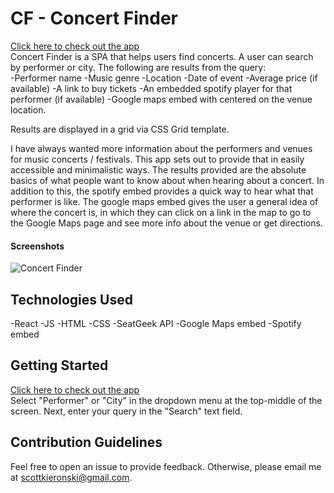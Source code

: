 # CF - Concert Finder

[Click here to check out the app](https://skieronski-bcv.netlify.app) \
Concert Finder is a SPA that helps users find concerts. A user can search by performer or city. The following are results from the query:\
-Performer name
-Music genre
-Location
-Date of event
-Average price (if available)
-A link to buy tickets
-An embedded spotify player for that performer (if available)
-Google maps embed with centered on the venue location.

Results are displayed in a grid via CSS Grid template. 

I have always wanted more information about the performers and venues for music concerts / festivals. This app sets out to provide that in easily accessible and minimalistic ways. The results provided are the absolute basics of what people want to know about when hearing about a concert. In addition to this, the spotify embed provides a quick way to hear what that performer is like. The google maps embed gives the user a general idea of where the concert is, in which they can click on a link in the map to go to the Google Maps page and see more info about the venue or get directions.

#### Screenshots

![Concert Finder](https://i.imgur.com/3lHboI3.png)

## Technologies Used

-React
-JS
-HTML
-CSS
-SeatGeek API 
-Google Maps embed
-Spotify embed

## Getting Started

[Click here to check out the app](https://skieronski-bcv.netlify.app) \
Select "Performer" or "City" in the dropdown menu at the top-middle of the screen. Next, enter your query in the "Search" text field.

## Contribution Guidelines

Feel free to open an issue to provide feedback. Otherwise, please email me at scottkieronski@gmail.com.
